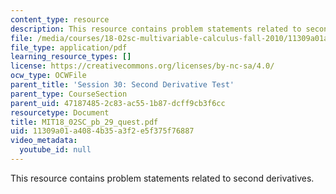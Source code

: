 ```yaml
---
content_type: resource
description: This resource contains problem statements related to second derivatives.
file: /media/courses/18-02sc-multivariable-calculus-fall-2010/11309a01a4084b35a3f2e5f375f76887_MIT18_02SC_pb_29_quest.pdf
file_type: application/pdf
learning_resource_types: []
license: https://creativecommons.org/licenses/by-nc-sa/4.0/
ocw_type: OCWFile
parent_title: 'Session 30: Second Derivative Test'
parent_type: CourseSection
parent_uid: 47187485-2c83-ac55-1b87-dcff9cb3f6cc
resourcetype: Document
title: MIT18_02SC_pb_29_quest.pdf
uid: 11309a01-a408-4b35-a3f2-e5f375f76887
video_metadata:
  youtube_id: null
---
```

This resource contains problem statements related to second derivatives.